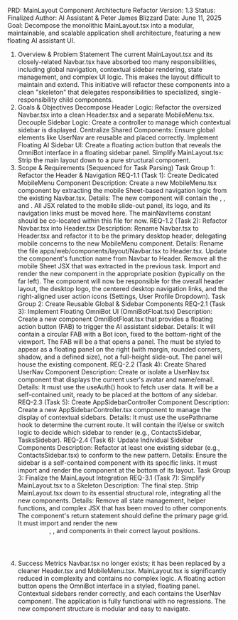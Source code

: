 PRD: MainLayout Component Architecture Refactor
Version: 1.3
Status: Finalized
Author: AI Assistant & Peter James Blizzard
Date: June 11, 2025
Goal: Decompose the monolithic MainLayout.tsx into a modular, maintainable, and scalable application shell architecture, featuring a new floating AI assistant UI.
1. Overview & Problem Statement
The current MainLayout.tsx and its closely-related Navbar.tsx have absorbed too many responsibilities, including global navigation, contextual sidebar rendering, state management, and complex UI logic. This makes the layout difficult to maintain and extend. This initiative will refactor these components into a clean "skeleton" that delegates responsibilities to specialized, single-responsibility child components.
2. Goals & Objectives
Decompose Header Logic: Refactor the oversized Navbar.tsx into a clean Header.tsx and a separate MobileMenu.tsx.
Decouple Sidebar Logic: Create a controller to manage which contextual sidebar is displayed.
Centralize Shared Components: Ensure global elements like UserNav are reusable and placed correctly.
Implement Floating AI Sidebar UI: Create a floating action button that reveals the OmniBot interface in a floating sidebar panel.
Simplify MainLayout.tsx: Strip the main layout down to a pure structural component.
3. Scope & Requirements (Sequenced for Task Parsing)
Task Group 1: Refactor the Header & Navigation
REQ-1.1 (Task 1): Create Dedicated MobileMenu Component
Description: Create a new MobileMenu.tsx component by extracting the mobile Sheet-based navigation logic from the existing Navbar.tsx.
Details:
The new component will contain the <Sheet>, <SheetTrigger>, and <SheetContent>.
All JSX related to the mobile slide-out panel, its logo, and its navigation links must be moved here.
The mainNavItems constant should be co-located within this file for now.
REQ-1.2 (Task 2): Refactor Navbar.tsx into Header.tsx
Description: Rename Navbar.tsx to Header.tsx and refactor it to be the primary desktop header, delegating mobile concerns to the new MobileMenu component.
Details:
Rename the file apps/web/components/layout/Navbar.tsx to Header.tsx.
Update the component's function name from Navbar to Header.
Remove all the mobile Sheet JSX that was extracted in the previous task.
Import and render the new <MobileMenu /> component in the appropriate position (typically on the far left).
The component will now be responsible for the overall header layout, the desktop logo, the centered desktop navigation links, and the right-aligned user action icons (Settings, User Profile Dropdown).
Task Group 2: Create Reusable Global & Sidebar Components
REQ-2.1 (Task 3): Implement Floating OmniBot UI (OmniBotFloat.tsx)
Description: Create a new component OmniBotFloat.tsx that provides a floating action button (FAB) to trigger the AI assistant sidebar.
Details:
It will contain a circular FAB with a Bot icon, fixed to the bottom-right of the viewport.
The FAB will be a <SheetTrigger> that opens a <SheetContent> panel.
The <SheetContent> must be styled to appear as a floating panel on the right (with margin, rounded corners, shadow, and a defined size), not a full-height slide-out.
The panel will house the existing <OmniBot /> component.
REQ-2.2 (Task 4): Create Shared UserNav Component
Description: Create or isolate a UserNav.tsx component that displays the current user's avatar and name/email.
Details:
It must use the useAuth() hook to fetch user data.
It will be a self-contained unit, ready to be placed at the bottom of any sidebar.
REQ-2.3 (Task 5): Create AppSidebarController Component
Description: Create a new AppSidebarController.tsx component to manage the display of contextual sidebars.
Details:
It must use the usePathname hook to determine the current route.
It will contain the if/else or switch logic to decide which sidebar to render (e.g., ContactsSidebar, TasksSidebar).
REQ-2.4 (Task 6): Update Individual Sidebar Components
Description: Refactor at least one existing sidebar (e.g., ContactsSidebar.tsx) to conform to the new pattern.
Details:
Ensure the sidebar is a self-contained component with its specific links.
It must import and render the <UserNav /> component at the bottom of its layout.
Task Group 3: Finalize the MainLayout Integration
REQ-3.1 (Task 7): Simplify MainLayout.tsx to a Skeleton
Description: The final step. Strip MainLayout.tsx down to its essential structural role, integrating all the new components.
Details:
Remove all state management, helper functions, and complex JSX that has been moved to other components.
The component's return statement should define the primary page grid.
It must import and render the new <Header />, <AppSidebarController />, and <OmniBotFloat /> components in their correct layout positions.
4. Success Metrics
Navbar.tsx no longer exists; it has been replaced by a cleaner Header.tsx and MobileMenu.tsx.
MainLayout.tsx is significantly reduced in complexity and contains no complex logic.
A floating action button opens the OmniBot interface in a styled, floating panel.
Contextual sidebars render correctly, and each contains the UserNav component.
The application is fully functional with no regressions.
The new component structure is modular and easy to navigate.